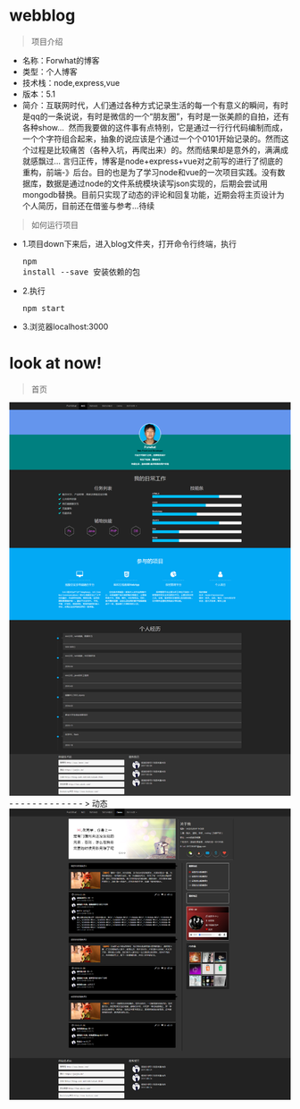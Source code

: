 # webblog
> 项目介绍

 + 名称：Forwhat的博客
 + 类型：个人博客
 + 技术栈：node,express,vue
 + 版本：5.1
 + 简介：互联网时代，人们通过各种方式记录生活的每一个有意义的瞬间，有时是qq的一条说说，有时是微信的一个“朋友圈”，有时是一张美颜的自拍，还有各种show...
  然而我要做的这件事有点特别，它是通过一行行代码编制而成，一个个字符组合起来，抽象的说应该是个通过一个个0101开始记录的。然而这个过程是比较痛苦（各种入坑，再爬出来）的。然而结果却是意外的，满满成就感飘过... 言归正传，博客是node+express+vue对之前写的进行了彻底的重构，前端-》后台。目的也是为了学习node和vue的一次项目实践。没有数据库，数据是通过node的文件系统模块读写json实现的，后期会尝试用mongodb替换。目前只实现了动态的评论和回复功能，近期会将主页设计为个人简历，目前还在借鉴与参考...待续
  
> 如何运行项目
 + 1.项目down下来后，进入blog文件夹，打开命令行终端，执行<pre>npm install --save  安装依赖的包</pre>
 + 2.执行<pre>npm start</pre>
 + 3.浏览器localhost:3000

# look at now!
> 首页

<img src="screen_shot/index.png">
- - - - - - - - - - - - - 
> 动态

<img src="screen_shot/dynamic.png">